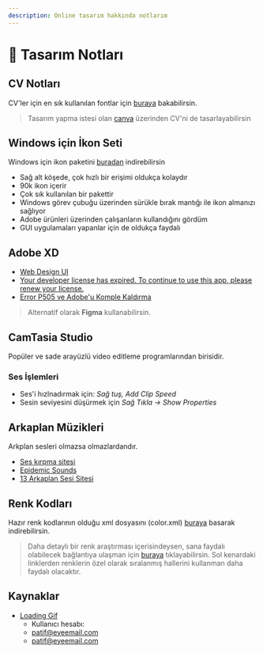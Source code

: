 ```yaml
---
description: Online tasarım hakkında notlarım
---
```


# 🎨 Tasarım Notları

## CV Notları

CV'ler için en sık kullanılan fontlar için [buraya](https://www.canva.com/learn/resume-fonts/) bakabilirsin.

> Tasarım yapma istesi olan [canva](https://www.canva.com/) üzerinden CV'ni de tasarlayabilirsin

## Windows için İkon Seti

Windows için ikon paketini [buradan](https://icons8.com/app) indirebilirsin

* Sağ alt köşede, çok hızlı bir erişimi oldukça kolaydır
* 90k ikon içerir
* Çok sık kullanılan bir pakettir
* Windows görev çubuğu üzerinden sürükle bırak mantığı ile ikon almanızı sağlıyor
* Adobe ürünleri üzerinden çalışanların kullandığını gördüm
* GUI uygulamaları yapanlar için de oldukça faydalı

## Adobe XD

* [Web Design UI](https://www.youtube.com/watch?v=aShSUqSbhss)
* [Your developer license has expired. To continue to use this app, please renew your license.](https://forums.adobe.com/thread/2607910)
* [Error P505 ve Adobe'u Komple Kaldırma](https://forums.adobe.com/thread/2313884)

> Alternatif olarak **Figma** kullanabilirsin.

## CamTasia Studio

Popüler ve sade arayüzlü video editleme programlarından birisidir.

### Ses İşlemleri

* Ses'i hızlnadırmak için: _Sağ tuş, Add Clip Speed_
* Sesin seviyesini düşürmek için _Sağ Tıkla -&gt; Show Properties_

## Arkaplan Müzikleri

Arkplan sesleri olmazsa olmazlardandır.

* [Ses kırpma sitesi](https://audiotrimmer.com/#)
* [Epidemic Sounds](https://www.epidemicsound.com)
* [13 Arkaplan Sesi Sitesi](https://buffer.com/library/background-music-video)

## Renk Kodları

Hazır renk kodlarının olduğu xml dosyasını \(color.xml\) [buraya](https://gelecegiyazanlar.turkcell.com.tr/sites/default/files/colors.rar) basarak indirebilirsin.

> Daha detaylı bir renk araştırması içerisindeysen, sana faydalı olabilecek bağlantıya ulaşman için [buraya](https://www.w3schools.com/colors/default.asp) tıklayabilirsin. Sol kenardaki linklerden renklerin özel olarak sıralanmış hallerini kullanman daha faydalı olacaktır.

## Kaynaklar

* [Loading Gif](https://loading.io/)
  * Kullanıcı hesabı:
  * patif@eyeemail.com
  * patif@eyeemail.com


